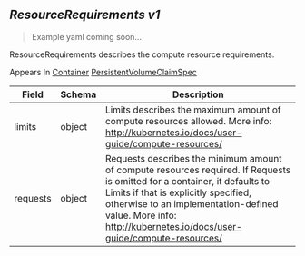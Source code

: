 ## *ResourceRequirements v1*

> Example yaml coming soon...



ResourceRequirements describes the compute resource requirements.

<aside class="notice">
Appears In  <a href="#container-v1">Container</a>  <a href="#persistentvolumeclaimspec-v1">PersistentVolumeClaimSpec</a> </aside>

Field        | Schema     | Description
------------ | ---------- | -----------
limits | object | Limits describes the maximum amount of compute resources allowed. More info: http://kubernetes.io/docs/user-guide/compute-resources/
requests | object | Requests describes the minimum amount of compute resources required. If Requests is omitted for a container, it defaults to Limits if that is explicitly specified, otherwise to an implementation-defined value. More info: http://kubernetes.io/docs/user-guide/compute-resources/


